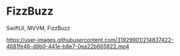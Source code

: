 # FizzBuzz
SwiftUI, MVVM, FizzBuzz


https://user-images.githubusercontent.com/31929901/214837422-4681fe46-d9b0-441e-b8e7-0ea22b665822.mp4

